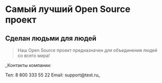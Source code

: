 # Самый лучший Open Source проект

## Сделан людьми для людей

> Наш Open Source проект предназначен для объединения людей со всего мира!

_Контакты компании:

Тел: 8 800 333 55 22
Email: support@test.ru_
